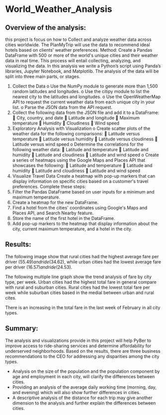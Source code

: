 # World_Weather_Analysis
## Overview of the analysis: 

this project is focus on how to Collect and analyze weather data across cities worldwide. The PlanMyTrip will use the data to recommend ideal hotels based on clients' weather preferences.
Method: Create a Pandas DataFrame with 500 or more of the world's unique cities and their weather data in real time. This process will entail collecting, analyzing, and visualizing the data. In this analysis we write a Python’s script using Panda’s libraries, Jupyter Notebook, and Matplotlib. The analysis of the data will be split into three main parts, or stages.
  1. Collect the Data
    o	Use the NumPy module to generate more than 1,500 random latitudes and longitudes.
    o	Use the citipy module to list the nearest city to the latitudes and longitudes.
    o	Use the OpenWeatherMap API to request the current weather data from each unique city in your list.
    o	Parse the JSON data from the API request.
2. Collect the following data from the JSON file and add it to a DataFrame:
    	City, country, and date
    	Latitude and longitude
    	Maximum temperature
    	Humidity
    	Cloudiness
    	Wind speed
3. Exploratory Analysis with Visualization
    o	Create scatter plots of the weather data for the following comparisons:
      	Latitude versus temperature
      	Latitude versus humidity
      	Latitude versus cloudiness
      	Latitude versus wind speed
    o	Determine the correlations for the following weather data:
      	Latitude and temperature
      	Latitude and humidity
      	Latitude and cloudiness
      	Latitude and wind speed
    o	Create a series of heatmaps using the Google Maps and Places API that showcases the following:
      	Latitude and temperature
      	Latitude and humidity
      	Latitude and cloudiness
      	Latitude and wind speed
4. Visualize Travel Data
Create a heatmap with pop-up markers that can display information on specific cities based on a customer's travel preferences. Complete these steps:
  1. Filter the Pandas DataFrame based on user inputs for a minimum and maximum temperature.
  2. Create a heatmap for the new DataFrame.
  3. Find a hotel from the cities' coordinates using Google's Maps and Places API, and Search Nearby feature.
  4. Store the name of the first hotel in the DataFrame.
  5. Add pop-up markers to the heatmap that display information about the city, current maximum temperature, and a hotel in the city.
## Results: 
The following image show that rural cities had the highest average fare per driver ($55.49) and ride ($34.62), while urban cities had the lowest average fare per driver ($16.57) and ride ($24.53).
 
The following multiple line graph show the trend analysis of fare by city type, per week. Urban cities had the highest total fare in general compare with rural and suburban cities. Rural cities had the lowest total fare per week while suburban cities based in the medial between urban and rural cites. 
 
There is an increasing in the total fare in the last week of February in all city types. 
## Summary: 
The analysis and visualizations provide in this project will help PyBer to improve access to ride-sharing services and determine affordability for underserved neighborhoods.  Based on the results, there are three business recommendations to the CEO for addressing any disparities among the city types.
-	Analysis on the size of the population and the population component by age and employment in each city, will clarify the differences between cities.
-	Providing an analysis of the average daily working time (morning, day, and evening) which will also show further differences in cities.
-	A descriptive analysis of the distance for each trip may give another dimension to the analysis and further explain the differences between cities.
